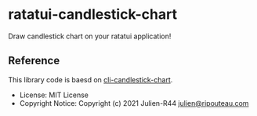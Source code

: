 # ratatui-candlestick-chart

Draw candlestick chart on your ratatui application!


## Reference

This library code is baesd on [cli-candlestick-chart](https://github.com/Julien-R44/cli-candlestick-chart).
- License: MIT License
- Copyright Notice: Copyright (c) 2021 Julien-R44 <julien@ripouteau.com>
